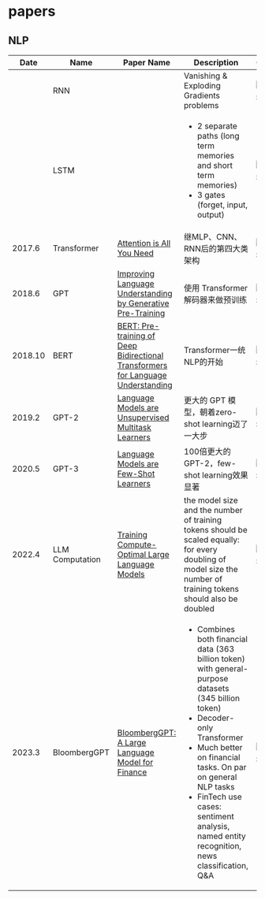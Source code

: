 # papers

## NLP

<table>
  <thead>
    <tr>
      <th>Date</th>
      <th>Name</th>
      <th>Paper Name</th>
      <th>Description</th>
      <th>Citation</th>
    </tr>
  </thead>
  <tbody>
    <tr>
      <td></td>
      <td>RNN</td>
      <td></td>
      <td>Vanishing & Exploding Gradients problems</td>
      <td><a href="https://www.semanticscholar.org/paper/Attention-is-All-you-Need-Vaswani-Shazeer/204e3073870fae3d05bcbc2f6a8e263d9b72e776"><img src="https://img.shields.io/badge/dynamic/json?label=citation&query=citationCount&url=https%3A%2F%2Fapi.semanticscholar.org%2Fgraph%2Fv1%2Fpaper%2F204e3073870fae3d05bcbc2f6a8e263d9b72e776%3Ffields%3DcitationCount" alt="citation"></a></td>
    </tr>
    <tr>
      <td></td>
      <td>LSTM</td>
      <td></td>
      <td>
        <ul>
          <li>2 separate paths (long term memories and short term memories)</li>
          <li>3 gates (forget, input, output)</li>
        </ul>
      </td>
      <td><a href="https://www.semanticscholar.org/paper/Attention-is-All-you-Need-Vaswani-Shazeer/204e3073870fae3d05bcbc2f6a8e263d9b72e776"><img src="https://img.shields.io/badge/dynamic/json?label=citation&query=citationCount&url=https%3A%2F%2Fapi.semanticscholar.org%2Fgraph%2Fv1%2Fpaper%2F204e3073870fae3d05bcbc2f6a8e263d9b72e776%3Ffields%3DcitationCount" alt="citation"></a></td>
    </tr>
    <tr>
      <td>2017.6</td>
      <td>Transformer</td>
      <td><a href="https://arxiv.org/abs/1706.03762">Attention is All You Need</a></td>
      <td>继MLP、CNN、RNN后的第四大类架构</td>
      <td><a href="https://www.semanticscholar.org/paper/Attention-is-All-you-Need-Vaswani-Shazeer/204e3073870fae3d05bcbc2f6a8e263d9b72e776"><img src="https://img.shields.io/badge/dynamic/json?label=citation&query=citationCount&url=https%3A%2F%2Fapi.semanticscholar.org%2Fgraph%2Fv1%2Fpaper%2F204e3073870fae3d05bcbc2f6a8e263d9b72e776%3Ffields%3DcitationCount" alt="citation"></a></td>
    </tr>
    <tr>
      <td>2018.6</td>
      <td>GPT</td>
      <td><a href="https://s3-us-west-2.amazonaws.com/openai-assets/research-covers/language-unsupervised/language_understanding_paper.pdf">Improving Language Understanding by Generative Pre-Training</a></td>
      <td>使用 Transformer 解码器来做预训练</td>
      <td><a href="https://www.semanticscholar.org/paper/Improving-Language-Understanding-by-Generative-Radford-Narasimhan/cd18800a0fe0b668a1cc19f2ec95b5003d0a5035"><img src="https://img.shields.io/badge/dynamic/json?label=citation&query=citationCount&url=https%3A%2F%2Fapi.semanticscholar.org%2Fgraph%2Fv1%2Fpaper%2Fcd18800a0fe0b668a1cc19f2ec95b5003d0a5035%3Ffields%3DcitationCount" alt="citation"></a></td>
    </tr>
    <tr>
      <td>2018.10</td>
      <td>BERT</td>
      <td><a href="https://arxiv.org/abs/1810.04805">BERT: Pre-training of Deep Bidirectional Transformers for Language Understanding</a></td>
      <td>Transformer一统NLP的开始</td>
      <td><a href="https://www.semanticscholar.org/paper/BERT%3A-Pre-training-of-Deep-Bidirectional-for-Devlin-Chang/df2b0e26d0599ce3e70df8a9da02e51594e0e992"><img src="https://img.shields.io/badge/dynamic/json?label=citation&query=citationCount&url=https%3A%2F%2Fapi.semanticscholar.org%2Fgraph%2Fv1%2Fpaper%2Fdf2b0e26d0599ce3e70df8a9da02e51594e0e992%3Ffields%3DcitationCount" alt="citation"></a></td>
    </tr>
    <tr>
      <td>2019.2</td>
      <td>GPT-2</td>
      <td><a href="https://d4mucfpksywv.cloudfront.net/better-language-models/language_models_are_unsupervised_multitask_learners.pdf">Language Models are Unsupervised Multitask Learners</a></td>
      <td>更大的 GPT 模型，朝着zero-shot learning迈了一大步</td>
      <td><a href="https://www.semanticscholar.org/paper/Language-Models-are-Unsupervised-Multitask-Learners-Radford-Wu/9405cc0d6169988371b2755e573cc28650d14dfe"><img src="https://img.shields.io/badge/dynamic/json?label=citation&query=citationCount&url=https%3A%2F%2Fapi.semanticscholar.org%2Fgraph%2Fv1%2Fpaper%2F9405cc0d6169988371b2755e573cc28650d14dfe%3Ffields%3DcitationCount" alt="citation"></a></td>
    </tr>
    <tr>
      <td>2020.5</td>
      <td>GPT-3</td>
      <td><a href="https://arxiv.org/abs/2005.14165">Language Models are Few-Shot Learners</a></td>
      <td>100倍更大的 GPT-2，few-shot learning效果显著</td>
      <td><a href="https://www.semanticscholar.org/paper/Language-Models-are-Few-Shot-Learners-Brown-Mann/6b85b63579a916f705a8e10a49bd8d849d91b1fc"><img src="https://img.shields.io/badge/dynamic/json?label=citation&query=citationCount&url=https%3A%2F%2Fapi.semanticscholar.org%2Fgraph%2Fv1%2Fpaper%2F6b85b63579a916f705a8e10a49bd8d849d91b1fc%3Ffields%3DcitationCount" alt="citation"></a></td>
    </tr>
    <tr>
      <td>2022.4</td>
      <td>LLM Computation</td>
      <td><a href="https://proceedings.neurips.cc/paper_files/paper/2022/file/c1e2faff6f588870935f114ebe04a3e5-Paper-Conference.pdf">Training Compute-Optimal Large Language Models</a></td>
      <td> the model size and the number of training tokens should be scaled equally: for every doubling of model size the number of training tokens should also be doubled</td>
      <td><a href="https://www.semanticscholar.org/paper/BloombergGPT%3A-A-Large-Language-Model-for-Finance-Wu-Irsoy/83edcfbb206ddad38a971d605da09390604248ea"><img src="https://img.shields.io/badge/dynamic/json?label=citation&query=citationCount&url=https%3A%2F%2Fapi.semanticscholar.org%2Fgraph%2Fv1%2Fpaper%2F83edcfbb206ddad38a971d605da09390604248ea%3Ffields%3DcitationCount" alt="citation"></a></td>
    </tr>
    <tr>
      <td>2023.3</td>
      <td>BloombergGPT</td>
      <td><a href="https://arxiv.org/abs/2303.17564">BloombergGPT: A Large Language Model for Finance</a></td>
      <td>
        <ul>
          <li>Combines both financial data (363 billion token) with general-purpose datasets (345 billion token)</li>
          <li>Decoder-only Transformer</li>
          <li>Much better on financial tasks. On par on general NLP tasks</li>
          <li>FinTech use cases: sentiment analysis, named entity recognition, news classification, Q&A</li>
        </ul>
      </td>
      <td><a href="https://www.semanticscholar.org/paper/BloombergGPT%3A-A-Large-Language-Model-for-Finance-Wu-Irsoy/83edcfbb206ddad38a971d605da09390604248ea"><img src="https://img.shields.io/badge/dynamic/json?label=citation&query=citationCount&url=https%3A%2F%2Fapi.semanticscholar.org%2Fgraph%2Fv1%2Fpaper%2F83edcfbb206ddad38a971d605da09390604248ea%3Ffields%3DcitationCount" alt="citation"></a></td>
    </tr>
  </tbody>
</table>
